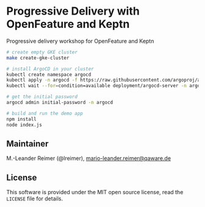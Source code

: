 # Progressive Delivery with OpenFeature and Keptn

Progressive delivery workshop for OpenFeature and Keptn

```bash
# create empty GKE cluster
make create-gke-cluster

# install ArgoCD in your cluster
kubectl create namespace argocd
kubectl apply -n argocd -f https://raw.githubusercontent.com/argoproj/argo-cd/stable/manifests/install.yaml
kubectl wait --for=condition=available deployment/argocd-server -n argocd --timeout=300s

# get the initial password
argocd admin initial-password -n argocd

# build and run the demo app
npm install
node index.js


```

## Maintainer

M.-Leander Reimer (@lreimer), <mario-leander.reimer@qaware.de>

## License

This software is provided under the MIT open source license, read the `LICENSE`
file for details.

